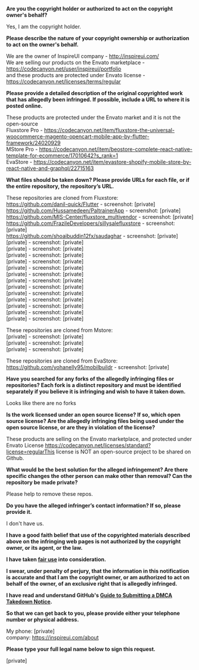 **Are you the copyright holder or authorized to act on the copyright owner's behalf?**

Yes, I am the copyright holder.

**Please describe the nature of your copyright ownership or authorization to act on the owner's behalf.**

We are the owner of InspireUI company - http://inspireui.com/  
We are selling our products on the Envato marketplace - https://codecanyon.net/user/inspireui/portfolio  
and these products are protected under Envato license - https://codecanyon.net/licenses/terms/regular  

**Please provide a detailed description of the original copyrighted work that has allegedly been infringed. If possible, include a URL to where it is posted online.**

These products are protected under the Envato market and it is not the open-source  
Fluxstore Pro - https://codecanyon.net/item/fluxstore-the-universal-woocommerce-magento-opencart-mobile-app-by-flutter-framework/24020929  
MStore Pro - https://codecanyon.net/item/beostore-complete-react-native-template-for-ecommerce/17010642?s_rank=1  
EvaStore - https://codecanyon.net/item/evastore-shopify-mobile-store-by-react-native-and-graphql/22715163

**What files should be taken down? Please provide URLs for each file, or if the entire repository, the repository’s URL.**

These repositories are cloned from Fluxstore:  
https://github.com/danil-quick/Flutter - screenshot: [private]  
https://github.com/Hussamedeen/PaltrainerApp - screenshot: [private]  
https://github.com/MIS-Center/fluxstore_multivendor - screenshot: [private]  
https://github.com/FrazileDevelopers/sillysalefluxstore - screenshot: [private]  
https://github.com/shoaibuddin12fx/saudaghar - screenshot: [private]  
[private] - screenshot: [private]  
[private] - screenshot: [private]  
[private] - screenshot: [private]  
[private] - screenshot: [private]  
[private] - screenshot: [private]  
[private] - screenshot: [private]  
[private] - screenshot: [private]  
[private] - screenshot: [private]  
[private] - screenshot: [private]  
[private] - screenshot: [private]  
[private] - screenshot: [private]  
[private] - screenshot: [private]  
[private] - screenshot: [private]

These repositories are cloned from Mstore:  
[private] - screenshot: [private]  
[private] - screenshot: [private]  
[private] - screenshot: [private]  

These repositories are cloned from EvaStore:  
https://github.com/yohanelly95/mobilbuildr - screenshot: [private]

**Have you searched for any forks of the allegedly infringing files or repositories? Each fork is a distinct repository and must be identified separately if you believe it is infringing and wish to have it taken down.**

Looks like there are no forks

**Is the work licensed under an open source license? If so, which open source license? Are the allegedly infringing files being used under the open source license, or are they in violation of the license?**

These products are selling on the Envato marketplace, and protected under Envato License https://codecanyon.net/licenses/standard?license=regularThis license is NOT an open-source project to be shared on Github.

**What would be the best solution for the alleged infringement? Are there specific changes the other person can make other than removal? Can the repository be made private?**

Please help to remove these repos. 

**Do you have the alleged infringer’s contact information? If so, please provide it.**

I don't have us.

**I have a good faith belief that use of the copyrighted materials described above on the infringing web pages is not authorized by the copyright owner, or its agent, or the law.**

**I have taken <a href="https://www.lumendatabase.org/topics/22">fair use</a> into consideration.**

**I swear, under penalty of perjury, that the information in this notification is accurate and that I am the copyright owner, or am authorized to act on behalf of the owner, of an exclusive right that is allegedly infringed.**

**I have read and understand GitHub's <a href="https://docs.github.com/articles/guide-to-submitting-a-dmca-takedown-notice/">Guide to Submitting a DMCA Takedown Notice</a>.**

**So that we can get back to you, please provide either your telephone number or physical address.**

My phone: [private]  
company: https://inspireui.com/about

**Please type your full legal name below to sign this request.**

[private]
